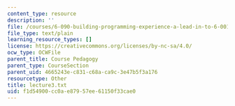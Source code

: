 ```yaml
---
content_type: resource
description: ''
file: /courses/6-090-building-programming-experience-a-lead-in-to-6-001-january-iap-2005/f1d54900cc0ae87957ee61150f33cae0_lecture3.txt
file_type: text/plain
learning_resource_types: []
license: https://creativecommons.org/licenses/by-nc-sa/4.0/
ocw_type: OCWFile
parent_title: Course Pedagogy
parent_type: CourseSection
parent_uid: 4665243e-c831-c68a-ca9c-3e47b5f3a176
resourcetype: Other
title: lecture3.txt
uid: f1d54900-cc0a-e879-57ee-61150f33cae0
---
```

